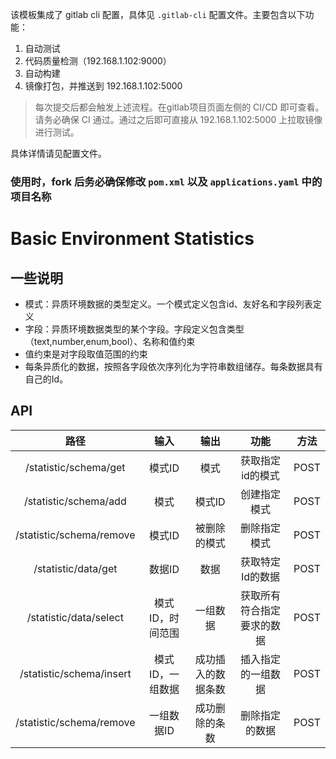 该模板集成了 gitlab cli 配置，具体见 `.gitlab-cli` 配置文件。主要包含以下功能：

1. 自动测试
2. 代码质量检测（192.168.1.102:9000）
3. 自动构建
4. 镜像打包，并推送到 192.168.1.102:5000

> 每次提交后都会触发上述流程。在gitlab项目页面左侧的 CI/CD 即可查看。请务必确保 CI 通过。通过之后即可直接从 192.168.1.102:5000 上拉取镜像进行测试。

具体详情请见配置文件。

### 使用时，fork 后**务必确保修改** `pom.xml` 以及 `applications.yaml` 中的项目名称

# Basic Environment Statistics

## 一些说明

- 模式：异质环境数据的类型定义。一个模式定义包含id、友好名和字段列表定义
- 字段：异质环境数据类型的某个字段。字段定义包含类型（text,number,enum,bool）、名称和值约束
- 值约束是对字段取值范围的约束
- 每条异质化的数据，按照各字段依次序列化为字符串数组储存。每条数据具有自己的Id。
  
## API

|路径|输入|输出|功能|方法|
|:---:|:---:|:---:|:---:|:---:|
|/statistic/schema/get|模式ID|模式|获取指定id的模式|POST|
|/statistic/schema/add|模式|模式ID|创建指定模式|POST|
|/statistic/schema/remove|模式ID|被删除的模式|删除指定模式|POST|
|/statistic/data/get|数据ID|数据|获取特定Id的数据|POST|
|/statistic/data/select|模式ID，时间范围|一组数据|获取所有符合指定要求的数据|POST|
|/statistic/schema/insert|模式ID，一组数据|成功插入的数据条数|插入指定的一组数据|POST|
|/statistic/schema/remove|一组数据ID|成功删除的条数|删除指定的数据|POST|